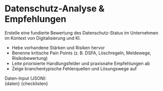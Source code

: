# Datenschutz-Analyse & Empfehlungen

Erstelle eine fundierte Bewertung des Datenschutz-Status im Unternehmen im Kontext von Digitalisierung und KI.

- Hebe vorhandene Stärken und Risiken hervor
- Benenne kritische Pain Points (z. B. DSFA, Löschregeln, Meldewege, Risikobewertung)
- Leite priorisierte Handlungsfelder und praxisnahe Empfehlungen ab
- Zeige branchentypische Fehlerquellen und Lösungswege auf

Daten-Input (JSON):  
{daten}
{checklisten}
